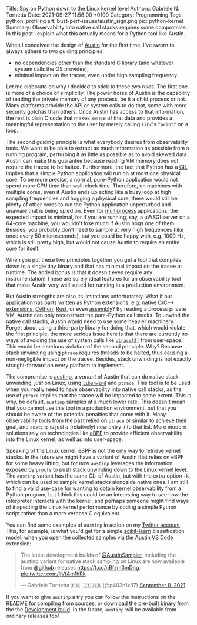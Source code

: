 Title:    Spy on Python down to the Linux kernel level
Authors:  Gabriele N. Tornetta
Date:     2021-09-27 11:56:00 +0100
Category: Programming
Tags:     python, profiling
art:      bust-perf-issues/austin_sign.png
pic:      python-kernel
Summary:  Observability into native call stacks requires some compromise. In this post I explain what this actually means for a Python tool like Austin.


When I conceived the design of [Austin][austin] for the first time, I've sworn
to always adhere to two guiding principles:

- no dependencies other than the standard C library (and whatever system calls
  the OS provides);
- minimal impact on the tracee, even under high sampling frequency.

Let me elaborate on why I decided to stick to these two _rules_. The first one
is more of a choice of simplicity. The power horse of Austin is the capability
of reading the private memory of any process, be it a child process or not. Many
platforms provide the API or system calls to do that, some with more security
gotchas than others. Once Austin has access to that information, the rest is
plain C code that makes sense of that data and provides a meaningful
representation to the user by merely calling `libc`'s `fprintf` on a loop.

The second guiding principle is what everybody desires from observability tools.
We want to be able to extract as much information as possible from a running
program, perturbing it as little as possible as to avoid skewed data. Austin can
make this guarantee because reading VM memory does not require the tracee to be
halted. Furthermore, the fact that Python has a [GIL][gil] implies that a simple
Python application will run on at most one physical core. To be more precise, a
normal, pure-Python application would not spend more CPU time than wall-clock
time. Therefore, on machines with multiple cores, even if Austin ends up acting
like a busy loop at high sampling frequencies and hogging a physical core, there
would still be plenty of other cores to run the Python application unperturbed
and unaware that is being spied on. Even for [multiprocess][mp] applications,
the expected impact is minimal, for if you are running, say, a uWSGI server on a
64-core machine, you wouldn't lose much if Austin hogs one of them. Besides, you
probably don't need to sample at very high frequences (like once every 50
microseconds), but you could be happy with, e.g. 1000 Hz, which is still pretty
high, but would not cause Austin to require an entire core for itself.

When you put these two principles together you get a tool that compiles down to
a single tiny binary and that has minimal impact on the tracee at runtime. The
added bonus is that it doesn't even require any instrumentation! These are
surely ideal features for an observability tool that make Austin very well
suited for running in a production environment.

But Austin strengths are also its limitations unfortunately. What if our
application has parts written as Python extensions, e.g. native [C/C++
extensions][ext], [Cython][cython], [Rust][pyo3], or even [assembly][asm]? By
reading a process private VM, Austin can only reconstruct the pure-Python call
stacks. To unwind the native call stacks, Austin would need to use some heavier
machinery. Forget about using a third-party library for doing that, which would
violate the first principle, the more serious issue here is that there are
currently no ways of avoiding the use of system calls like [`ptrace(2)`][ptrace]
from user-space. This would be a serious violation of the second principle. Why?
Because stack unwinding using `ptrace` requires threads to be halted, thus
causing a non-negligible impact on the tracee. Besides, stack unwinding is not
exactly straight-forward on every platform to implement.

The compromise is [austinp][austinp], a _variant_ of Austin that can do native
stack unwinding, _just_ on Linux, using [`libunwind`][libunwind] and `ptrace`.
This tool is to be used when you really need to have observability into native
call stacks, as the use of `ptrace` implies that the tracee will be impacted to
some extent. This is why, be default, `austinp` samples at a much lower rate.
This doesn't mean that you cannot use this tool in a production environment, but
that you should be aware of the potential penalties that come with it. Many
observability tools from the past relied on `ptrace` or similar to achieve their
goal, and `austinp` is just a (relatively) new entry into that list. More modern
solutions rely on technologies like [eBPF][ebpf] to provide efficient
observability into the Linux kernel, as well as into user-space.

Speaking of the Linux kernel, eBPF is not the only way to retrieve kernel
stacks. In the future we might have a variant of Austin that relies on eBPF for
some heavy lifting, but for now `austinp` leverages the information exposed by
[`procfs`][procfs] to push stack unwinding down to the Linux kernel level. The
`austinp` variant has the same CLI of Austin, but with the extra option `-k`,
which can be used to sample kernel stacks alongside native ones. I am still to
find a valid use-case for wanting to obtain kernel observability from a Python
program, but I think this could be an interesting way to see how the interpreter
interacts with the kernel; and perhaps someone might find ways of inspecting the
Linux kernel performance by coding a simple Python script rather than a more
verbose C equivalent.

You can find some examples of `austinp` in action on my [Twitter
account][twitter]. This, for example, is what you'd get for a simple
[scikit-learn][sklearn] classification model, when you open the collected
samples via the [Austin VS Code][vscode] extension:

<blockquote class="twitter-tweet" data-theme="dark"><p lang="en" dir="ltr">The latest development builds of <a href="https://twitter.com/AustinSampler?ref_src=twsrc%5Etfw">@AustinSampler</a>, including the austinp variant for native stack sampling on Linux are now available from <a href="https://twitter.com/github?ref_src=twsrc%5Etfw">@github</a> releases <a href="https://t.co/nBfzm3mDng">https://t.co/nBfzm3mDng</a>. <a href="https://t.co/IjVfAm1hRk">pic.twitter.com/IjVfAm1hRk</a></p>&mdash; Gabriele Tornetta 🇪🇺 🇮🇹 🇬🇧 (@p403n1x87) <a href="https://twitter.com/p403n1x87/status/1435569784620470283?ref_src=twsrc%5Etfw">September 8, 2021</a></blockquote> <script async src="https://platform.twitter.com/widgets.js" charset="utf-8"></script>

If you want to give `austinp` a try you can follow the instructions on the
[README][austinp] for compiling from sources, or download the pre-built binary
from the the [Development build][dev]. In the future, `austinp` will be
available from ordinary releases too!


[austin]: https://github.com/p403n1x87/austin
[gil]: https://realpython.com/python-gil/
[mp]: https://docs.python.org/3/library/multiprocessing.html
[ext]: https://docs.python.org/3/extending/extending.html
[cython]: https://cython.org/
[pyo3]: https://github.com/PyO3/pyo3
[asm]: {filename}2018-03-24-asm-python.md
[austinp]: https://github.com/P403n1x87/austin/tree/devel#native-frame-stack
[libunwind]: https://www.nongnu.org/libunwind/
[ptrace]: https://man7.org/linux/man-pages/man2/ptrace.2.html
[ebpf]: https://ebpf.io/
[procfs]: https://man7.org/linux/man-pages/man5/proc.5.html
[sklearn]: https://scikit-learn.org/stable/
[twitter]: https://twitter.com/p403n1x87
[vscode]: [https://marketplace.visualstudio.com/items?itemName=p403n1x87.austin-vscode]
[dev]: https://github.com/P403n1x87/austin/releases/tag/dev